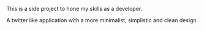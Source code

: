 This is a side project to hone my skills as a developer.

A twitter like application with a more minimalist, simplistic and clean design.
